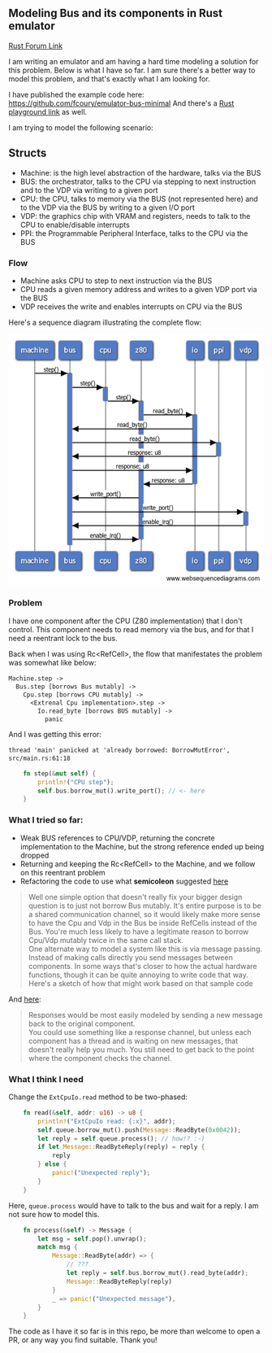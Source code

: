 ## Modeling Bus and its components in Rust emulator

[Rust Forum Link](https://users.rust-lang.org/t/modeling-bus-and-its-components-in-rust-emulator/92583)

I am writing an emulator and am having a hard time modeling a solution for this problem. Below is what I have so far. I am sure there's a better way to model this problem, and that's exactly what I am looking for.

I have published the example code here: https://github.com/fcoury/emulator-bus-minimal
And there's a [Rust playground link](https://play.rust-lang.org/?version=stable&mode=debug&edition=2021&gist=6c1e5f19cf62bfe6aece4f27ef0beeb9) as well.

I am trying to model the following scenario:

## Structs

- Machine: is the high level abstraction of the hardware, talks via the BUS
- BUS: the orchestrator, talks to the CPU via stepping to next instruction and to the VDP via writing to a given port
- CPU: the CPU, talks to memory via the BUS (not represented here) and to the VDP via the BUS by writing to a given I/O port
- VDP: the graphics chip with VRAM and registers, needs to talk to the CPU to enable/disable interrupts
- PPI: the Programmable Peripheral Interface, talks to the CPU via the BUS

### Flow

- Machine asks CPU to step to next instruction via the BUS
- CPU reads a given memory address and writes to a given VDP port via the BUS
- VDP receives the write and enables interrupts on CPU via the BUS

Here's a sequence diagram illustrating the complete flow:

![Sequence Diagram](imgs/sequence.png)

### Problem

I have one component after the CPU (Z80 implementation) that I don't control. This component needs to read memory via the bus, and for that I need a reentrant lock to the bus.

Back when I was using Rc<RefCell<Bus>>, the flow that manifestates the problem was somewhat like below:

```
Machine.step ->
  Bus.step [borrows Bus mutably] ->
    Cpu.step [borrows CPU mutably] ->
      <Extrenal Cpu implementation>.step ->
        Io.read_byte [borrows BUS mutably] ->
          panic
```

And I was getting this error:

```
thread 'main' panicked at 'already borrowed: BorrowMutError', src/main.rs:61:18
```

```rust
    fn step(&mut self) {
        println!("CPU step");
        self.bus.borrow_mut().write_port(); // <- here
    }
```

### What I tried so far:

- Weak BUS references to CPU/VDP, returning the concrete implementation to the Machine, but the strong reference ended up being dropped
- Returning and keeping the Rc<RefCell<Bus>> to the Machine, and we follow on this reentrant problem
- Refactoring the code to use what **semicoleon** suggested [here](https://users.rust-lang.org/t/modeling-bus-and-its-components-in-rust-emulator/92583/3)

> Well one simple option that doesn't really fix your bigger design question is to just not borrow Bus mutably. It's entire purpose is to be a shared communication channel, so it would likely make more sense to have the Cpu and Vdp in the Bus be inside RefCells instead of the Bus. You're much less likely to have a legitimate reason to borrow Cpu/Vdp mutably twice in the same call stack.  
> One alternate way to model a system like this is via message passing. Instead of making calls directly you send messages between components. In some ways that's closer to how the actual hardware functions, though it can be quite annoying to write code that way. Here's a sketch of how that might work based on that sample code

And [here](https://users.rust-lang.org/t/modeling-bus-and-its-components-in-rust-emulator/92583/8):

> Responses would be most easily modeled by sending a new message back to the original component.  
> You could use something like a response channel, but unless each component has a thread and is waiting on new messages, that doesn't really help you much. You still need to get back to the point where the component checks the channel.

### What I think I need

Change the `ExtCpuIo.read` method to be two-phased:

```rust
    fn read(&self, addr: u16) -> u8 {
        println!("ExtCpuIo read: {:x}", addr);
        self.queue.borrow_mut().push(Message::ReadByte(0x0042));
        let reply = self.queue.process(); // how!? :-)
        if let Message::ReadByteReply(reply) = reply {
            reply
        } else {
            panic!("Unexpected reply");
        }
    }
```

Here, `queue.process` would have to talk to the bus and wait for a reply. I am not sure how to model this.

```rust
    fn process(&self) -> Message {
        let msg = self.pop().unwrap();
        match msg {
            Message::ReadByte(addr) => {
                // ???
                let reply = self.bus.borrow_mut().read_byte(addr);
                Message::ReadByteReply(reply)
            }
            _ => panic!("Unexpected message"),
        }
    }
```

The code as I have it so far is in this repo, be more than welcome to open a PR, or any way you find suitable. Thank you!

